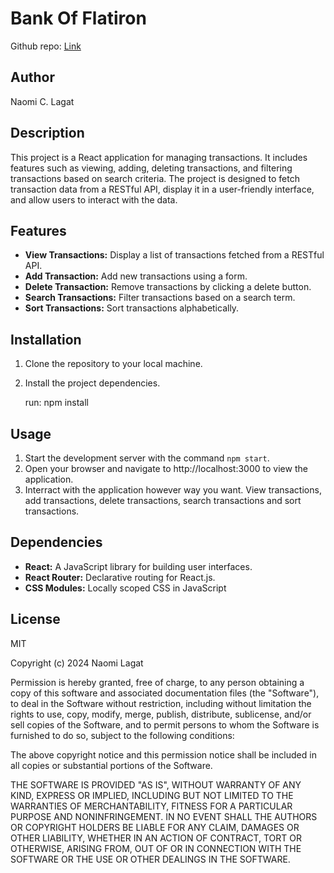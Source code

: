 # Bank Of Flatiron

Github repo: [Link](https://github.com/Naomie-Jerutoe/Bank-Of-FlatIron-Code-Challenge.git)

## Author

Naomi C. Lagat

## Description

This project is a React application for managing transactions. It includes features such as viewing, adding, deleting transactions, and filtering transactions based on search criteria. The project is designed to fetch transaction data from a RESTful API, display it in a user-friendly interface, and allow users to interact with the data.

## Features

- **View Transactions:** Display a list of transactions fetched from a RESTful API.
- **Add Transaction:** Add new transactions using a form.
- **Delete Transaction:** Remove transactions by clicking a delete button.
- **Search Transactions:** Filter transactions based on a search term.
- **Sort Transactions:** Sort transactions alphabetically.

## Installation

1. Clone the repository to your local machine.

2. Install the project dependencies.

   run: npm install

## Usage

1. Start the development server with the command `npm start`.
2. Open your browser and navigate to http://localhost:3000 to view the application.
3. Interract with the application however way you want. View transactions, add transactions, delete transactions, search transactions and sort transactions.

## Dependencies

- **React:** A JavaScript library for building user interfaces.
- **React Router:** Declarative routing for React.js.
- **CSS Modules:** Locally scoped CSS in JavaScript

## License

MIT

Copyright (c) 2024 Naomi Lagat

Permission is hereby granted, free of charge, to any person obtaining a copy
of this software and associated documentation files (the "Software"), to deal
in the Software without restriction, including without limitation the rights
to use, copy, modify, merge, publish, distribute, sublicense, and/or sell
copies of the Software, and to permit persons to whom the Software is
furnished to do so, subject to the following conditions:

The above copyright notice and this permission notice shall be included in all
copies or substantial portions of the Software.

THE SOFTWARE IS PROVIDED "AS IS", WITHOUT WARRANTY OF ANY KIND, EXPRESS OR
IMPLIED, INCLUDING BUT NOT LIMITED TO THE WARRANTIES OF MERCHANTABILITY,
FITNESS FOR A PARTICULAR PURPOSE AND NONINFRINGEMENT. IN NO EVENT SHALL THE
AUTHORS OR COPYRIGHT HOLDERS BE LIABLE FOR ANY CLAIM, DAMAGES OR OTHER
LIABILITY, WHETHER IN AN ACTION OF CONTRACT, TORT OR OTHERWISE, ARISING FROM,
OUT OF OR IN CONNECTION WITH THE SOFTWARE OR THE USE OR OTHER DEALINGS IN THE
SOFTWARE.